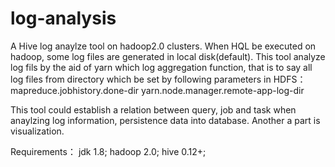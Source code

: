 # log-analysis
A Hive log anaylze tool on hadoop2.0 clusters.
When HQL be executed on hadoop, some log files are generated in local disk(default). This tool analyze log fils by the aid of yarn which log aggregation function, that is to say all log files from directory which be set by following parameters in HDFS：
  mapreduce.jobhistory.done-dir
  yarn.node.manager.remote-app-log-dir

This tool could establish a relation between query, job and task when anaylzing log information, persistence data into database. Another a part is visualization.

Requirements：
	jdk 1.8;
	hadoop 2.0;
	hive 0.12+;
	
